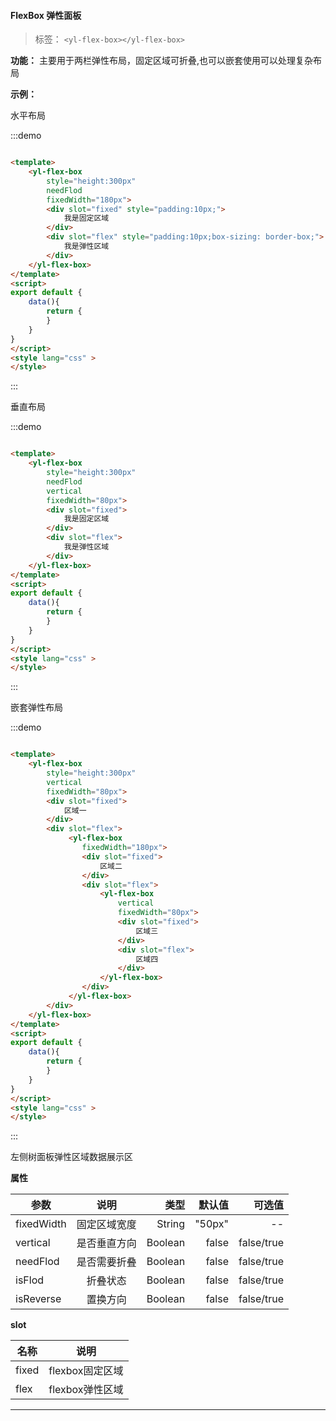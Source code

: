 
#### FlexBox 弹性面板

> 标签： `<yl-flex-box></yl-flex-box>` 


**功能：** 主要用于两栏弹性布局，固定区域可折叠,也可以嵌套使用可以处理复杂布局

**示例：**

水平布局

:::demo  

```html

<template>
    <yl-flex-box 
        style="height:300px" 
        needFlod 
        fixedWidth="180px">
        <div slot="fixed" style="padding:10px;">
            我是固定区域
        </div>
        <div slot="flex" style="padding:10px;box-sizing: border-box;">
            我是弹性区域
        </div>
    </yl-flex-box>
</template>
<script>
export default {
    data(){
        return {
        }
    }
}
</script>
<style lang="css" >
</style>

```
:::

垂直布局

:::demo  

```html

<template>
    <yl-flex-box 
        style="height:300px" 
        needFlod 
        vertical
        fixedWidth="80px">
        <div slot="fixed">
            我是固定区域
        </div>
        <div slot="flex">
            我是弹性区域
        </div>
    </yl-flex-box>
</template>
<script>
export default {
    data(){
        return {
        }
    }
}
</script>
<style lang="css" >
</style>

```
:::

嵌套弹性布局

:::demo  

```html

<template>
    <yl-flex-box 
        style="height:300px" 
        vertical
        fixedWidth="80px">
        <div slot="fixed">
            区域一
        </div>
        <div slot="flex">
             <yl-flex-box 
                fixedWidth="180px">
                <div slot="fixed">
                    区域二
                </div>
                <div slot="flex">
                    <yl-flex-box 
                        vertical
                        fixedWidth="80px">
                        <div slot="fixed">
                            区域三
                        </div>
                        <div slot="flex">
                            区域四
                        </div>
                    </yl-flex-box>  
                </div>
             </yl-flex-box>   
        </div>
    </yl-flex-box>
</template>
<script>
export default {
    data(){
        return {
        }
    }
}
</script>
<style lang="css" >
</style>

```
:::

左侧树面板弹性区域数据展示区



  **属性**

  | 参数        | 说明           |类型   |默认值|可选值|
  | ------------- |:-------------:| -----:|---:|---:|
  | fixedWidth| 固定区域宽度 | String|"50px" |--|
  | vertical| 是否垂直方向 | Boolean|false |false/true|
  | needFlod| 是否需要折叠 | Boolean|false |false/true|
  | isFlod| 折叠状态 | Boolean|false |false/true|
  | isReverse| 置换方向 | Boolean|false |false/true|

  **slot**
   
  | 名称        | 说明             |
  | ------------- |:-------------:|
  | fixed| flexbox固定区域 | 
  | flex| flexbox弹性区域 | 

---


